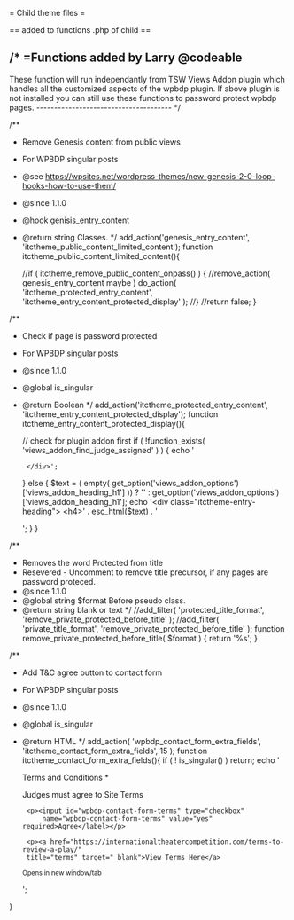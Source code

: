 = Child theme files =

== added to functions .php of child ==


/* =Functions added by Larry @codeable 
-------------------------------------- 
 These function will run independantly from TSW Views Addon plugin which handles
 all the customized aspects of the wpbdp plugin. If above plugin is not installed you
 can still use these functions to password protect wpbdp pages.
-------------------------------------- */

/**
 * Remove Genesis content from public views
 * For WPBDP singular posts
 * @see https://wpsites.net/wordpress-themes/new-genesis-2-0-loop-hooks-how-to-use-them/
 * @since 1.1.0
 * @hook genisis_entry_content
 * @return string Classes.
 */
add_action('genesis_entry_content', 'itctheme_public_content_limited_content');
function itctheme_public_content_limited_content(){

	//if ( itctheme_remove_public_content_onpass() ) {
		//remove_action( genesis_entry_content maybe )
		do_action( 'itctheme_protected_entry_content', 'itctheme_entry_content_protected_display' );
	//}
	//return false;
}

/**
 * Check if page is password protected
 * For WPBDP singular posts
 * @since 1.1.0
 * @global is_singular
 * @return Boolean
 */
add_action('itctheme_protected_entry_content', 'itctheme_entry_content_protected_display');
function itctheme_entry_content_protected_display(){

	// check for plugin addon first
	if ( !function_exists( 'views_addon_find_judge_assigned' ) ) {
		echo '<div class="itctheme-entry-heading">
			
		</div>';

	} else {
	$text = ( empty( get_option('views_addon_options')['views_addon_heading_h1'] )) 
			  ? '' : get_option('views_addon_options')['views_addon_heading_h1'];
	echo '<div class="itctheme-entry-heading">
			<h4>' . esc_html($text) . '</h4>
		</div>';
	}
}

/**
 * Removes the word Protected from title
 * Resevered - Uncomment to remove title precursor, if any pages are password proteced.
 * @since 1.1.0
 * @global string $format Before pseudo class.
 * @return string blank or text
 */
//add_filter( 'protected_title_format', 'remove_private_protected_before_title' );
//add_filter( 'private_title_format', 'remove_private_protected_before_title'  );
function remove_private_protected_before_title( $format ) {
return '%s';
}

/**
 * Add T&C agree button to contact form
 * For WPBDP singular posts
 * @since 1.1.0
 * @global is_singular
 * @return HTML
 */
add_action( 'wpbdp_contact_form_extra_fields', 'itctheme_contact_form_extra_fields', 15 );
function itctheme_contact_form_extra_fields(){
	if ( ! is_singular() ) return;
	echo 
	'<div class="wpbdp-form-field wpbdp-form-field-type-checkbox">
	<div class="wpbdp-form-field-label">
		<label for="wpbdp-contact-form-terms">Terms and Conditions
		<span class="wpbdp-form-field-required-indicator">*</span>
		<p>Judges must agree to Site Terms</p>
		
		<p><input id="wpbdp-contact-form-terms" type="checkbox" 
			name="wpbdp-contact-form-terms" value="yes" required>Agree</label></p>

        <p><a href="https://internationaltheatercompetition.com/terms-to-review-a-play/" 
        title="terms" target="_blank">View Terms Here</a>
    <small>Opens in new window/tab</small><p>
		</div>
	</div>';
}
